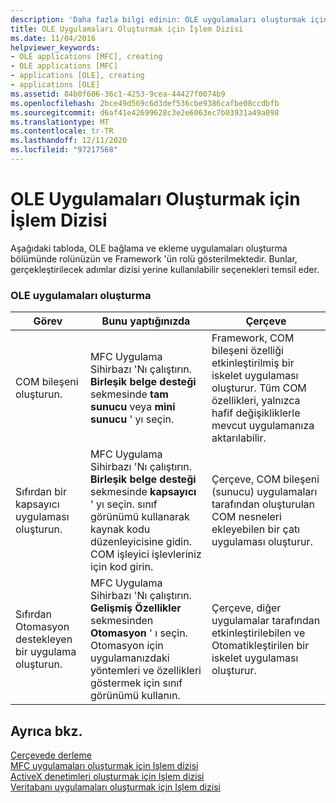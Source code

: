 ```yaml
---
description: 'Daha fazla bilgi edinin: OLE uygulamaları oluşturmak için Işlem dizisi'
title: OLE Uygulamaları Oluşturmak için İşlem Dizisi
ms.date: 11/04/2016
helpviewer_keywords:
- OLE applications [MFC], creating
- OLE applications [MFC]
- applications [OLE], creating
- applications [OLE]
ms.assetid: 84b0f606-36c1-4253-9cea-44427f0074b9
ms.openlocfilehash: 2bce49d569c6d3def536cbe9386cafbe08ccdbfb
ms.sourcegitcommit: d6af41e42699628c3e2e6063ec7b03931a49a098
ms.translationtype: MT
ms.contentlocale: tr-TR
ms.lasthandoff: 12/11/2020
ms.locfileid: "97217568"
---
```

# <a name="sequence-of-operations-for-creating-ole-applications"></a>OLE Uygulamaları Oluşturmak için İşlem Dizisi

Aşağıdaki tabloda, OLE bağlama ve ekleme uygulamaları oluşturma bölümünde rolünüzün ve Framework 'ün rolü gösterilmektedir. Bunlar, gerçekleştirilecek adımlar dizisi yerine kullanılabilir seçenekleri temsil eder.

### <a name="creating-ole-applications"></a>OLE uygulamaları oluşturma

|Görev|Bunu yaptığınızda|Çerçeve|
|----------|------------|------------------------|
|COM bileşeni oluşturun.|MFC Uygulama Sihirbazı 'Nı çalıştırın. **Birleşik belge desteği** sekmesinde **tam sunucu** veya **mini sunucu** ' yı seçin.|Framework, COM bileşeni özelliği etkinleştirilmiş bir iskelet uygulaması oluşturur. Tüm COM özellikleri, yalnızca hafif değişikliklerle mevcut uygulamanıza aktarılabilir.|
|Sıfırdan bir kapsayıcı uygulaması oluşturun.|MFC Uygulama Sihirbazı 'Nı çalıştırın. **Birleşik belge desteği** sekmesinde **kapsayıcı** ' yı seçin. sınıf görünümü kullanarak kaynak kodu düzenleyicisine gidin. COM işleyici işlevleriniz için kod girin.|Çerçeve, COM bileşeni (sunucu) uygulamaları tarafından oluşturulan COM nesneleri ekleyebilen bir çatı uygulaması oluşturur.|
|Sıfırdan Otomasyon destekleyen bir uygulama oluşturun.|MFC Uygulama Sihirbazı 'Nı çalıştırın. **Gelişmiş Özellikler** sekmesinden **Otomasyon** ' ı seçin. Otomasyon için uygulamanızdaki yöntemleri ve özellikleri göstermek için sınıf görünümü kullanın.|Çerçeve, diğer uygulamalar tarafından etkinleştirilebilen ve Otomatikleştirilen bir iskelet uygulaması oluşturur.|

## <a name="see-also"></a>Ayrıca bkz.

[Çerçevede derleme](../mfc/building-on-the-framework.md)<br/>
[MFC uygulamaları oluşturmak için Işlem dizisi](../mfc/sequence-of-operations-for-building-mfc-applications.md)<br/>
[ActiveX denetimleri oluşturmak için Işlem dizisi](../mfc/sequence-of-operations-for-creating-activex-controls.md)<br/>
[Veritabanı uygulamaları oluşturmak için Işlem dizisi](../mfc/sequence-of-operations-for-creating-database-applications.md)
